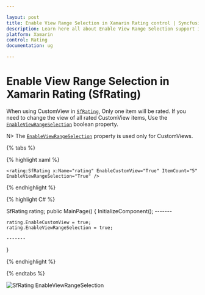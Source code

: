```yaml
---

layout: post
title: Enable View Range Selection in Xamarin Rating control | Syncfusion®
description: Learn here all about Enable View Range Selection support in Syncfusion® Xamarin Rating (SfRating) control and more.
platform: Xamarin
control: Rating
documentation: ug

---
```


# Enable View Range Selection in Xamarin Rating (SfRating)

When using CustomView in [`SfRating`](https://help.syncfusion.com/cr/xamarin/Syncfusion.SfRating.XForms.SfRating.html), Only one item will be rated. If you need to change the view of all rated CustomView items, Use the [`EnableViewRangeSelection`](https://help.syncfusion.com/cr/xamarin/Syncfusion.SfRating.XForms.SfRating.html#Syncfusion_SfRating_XForms_SfRating_EnableViewRangeSelection) boolean property.

N> The [`EnableViewRangeSelection`](https://help.syncfusion.com/cr/xamarin/Syncfusion.SfRating.XForms.SfRating.html#Syncfusion_SfRating_XForms_SfRating_EnableViewRangeSelection) property is used only for CustomViews. 

{% tabs %}

{% highlight xaml %}

	<rating:SfRating x:Name="rating" EnableCustomView="True" ItemCount="5" EnableViewRangeSelection="True" />
	
{% endhighlight %}

{% highlight C# %}

SfRating rating;
public MainPage()
{
    InitializeComponent();
    -------

    rating.EnableCustomView = true;
    rating.EnableViewRangeSelection = true;
    
    -------
}

{% endhighlight %}

{% endtabs %}

![SfRating EnableViewRangeSelection](images/enableviewrangeselection.png)
